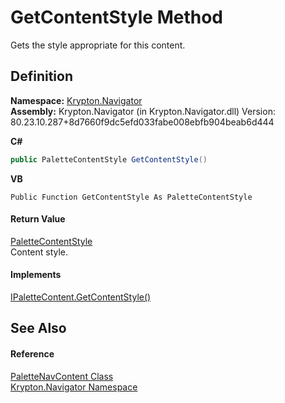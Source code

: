 # GetContentStyle Method


Gets the style appropriate for this content.



## Definition
**Namespace:** <a href="a21ac074-d119-3dc6-bd1c-d3a12c0128bc.md">Krypton.Navigator</a>  
**Assembly:** Krypton.Navigator (in Krypton.Navigator.dll) Version: 80.23.10.287+8d7660f9dc5efd033fabe008ebfb904beab6d444

**C#**
``` C#
public PaletteContentStyle GetContentStyle()
```
**VB**
``` VB
Public Function GetContentStyle As PaletteContentStyle
```



#### Return Value
<a href="e51bbd11-7fb5-8388-9a31-63383b173303.md">PaletteContentStyle</a>  
Content style.

#### Implements
<a href="2b56dbb7-3fa6-e261-d40d-f184298d363c.md">IPaletteContent.GetContentStyle()</a>  


## See Also


#### Reference
<a href="ab057b88-7471-f3d7-5258-1b0b8e66d8be.md">PaletteNavContent Class</a>  
<a href="a21ac074-d119-3dc6-bd1c-d3a12c0128bc.md">Krypton.Navigator Namespace</a>  
